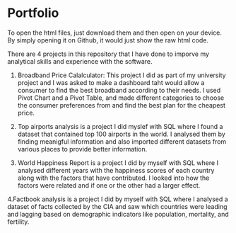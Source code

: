 # Portfolio
To open the html files, just download them and then open on your device. By simply opening it on Github, it would just show the raw html code.

There are 4 projects in this repository that I have done to imporve my analytical skills and experience with the software. 

1. Broadband Price Calalculator: This project I did as part of my university project and I was asked to make a dashboard taht would allow a consumer to find the best broadband according to their needs. I used Pivot Chart and a Pivot Table, and made different categories to choose the consumer preferences from and find the best plan for the cheapest price.

2. Top airports analysis is a project I did myslef with SQL where I found a dataset that contained top 100 airports in the world. I analysed 
them by finding meanigful information and also imported different datasets from various places to provide better information.

3. World Happiness Report is a project I did by myself with SQL where I analysed different years with the happiness scores of each country along with the factors that have contributed. I looked into how the factors were related and if one or the other had a larger effect.

4.Factbook analysis is a project I did by myself with SQL where I analysed a dataset of facts collected by the CIA and saw which countries were leading and lagging based on demographic indicators like population, mortality, and fertility.
